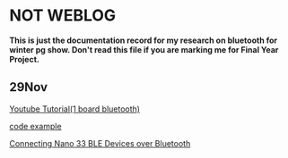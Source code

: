 # NOT WEBLOG
__This is just the documentation record for my research on bluetooth for winter pg show. Don't read this file if you are marking me for Final Year Project.__
## 29Nov

[Youtube Tutorial(1 board bluetooth)](https://youtu.be/ZwAcOJukpyI?si=JGOEPyXYUgunOez_)

[code example](https://rootsaid.com/arduino-ble-example/)

[Connecting Nano 33 BLE Devices over Bluetooth](https://docs.arduino.cc/tutorials/nano-33-ble-sense/ble-device-to-device)
